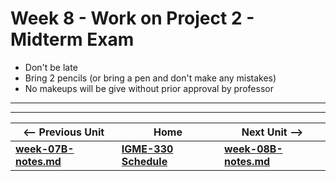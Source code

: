 # Week 8 - Work on Project 2 - Midterm Exam

- Don't be late
- Bring 2 pencils (or bring a pen and don't make any mistakes)
- No makeups will be give without prior approval by professor

<hr><hr>

| <-- Previous Unit | Home | Next Unit -->
| --- | --- | --- 
| [**week-07B-notes.md**](week-07B-notes.md)     |  [**IGME-330 Schedule**](../schedule.md) | [**week-08B-notes.md**](week-09A-notes.md)
